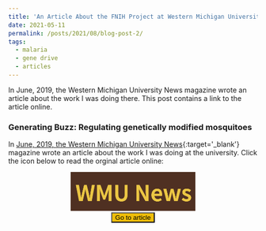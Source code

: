 ```yaml
---
title: 'An Article About the FNIH Project at Western Michigan University'
date: 2021-05-11
permalink: /posts/2021/08/blog-post-2/
tags:
  - malaria
  - gene drive
  - articles
---
```

In June, 2019, the Western Michigan University News magazine wrote an article about the work I was doing there. This post contains a link to the article online.

### Generating Buzz: Regulating genetically modified mosquitoes

In [June, 2019, the Western Michigan University News](https://wmich.edu/news/2019/06){:target='_blank'} magazine wrote an article about the work I was doing at the university. Click the icon below to read the orginal article online: 

<center>
<a href="https://wmich.edu/news/2019/06/57059" target="_blank">
  <img src="/images/WMUNews.png" alt="Link to article" width="50%">
</a><br>
<button style="background-color:#EDBC09" onclick="window.open('https://wmich.edu/news/2019/06/57059', '_blank')"> 
    Go to article  
    </button>
</center>

